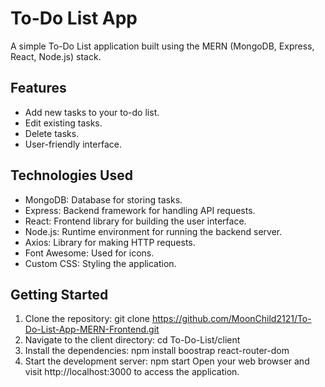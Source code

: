 # To-Do List App

A simple To-Do List application built using the MERN (MongoDB, Express, React, Node.js) stack.

## Features

- Add new tasks to your to-do list.
- Edit existing tasks.
- Delete tasks.
- User-friendly interface.

## Technologies Used

- MongoDB: Database for storing tasks.
- Express: Backend framework for handling API requests.
- React: Frontend library for building the user interface.
- Node.js: Runtime environment for running the backend server.
- Axios: Library for making HTTP requests.
- Font Awesome: Used for icons.
- Custom CSS: Styling the application.

## Getting Started

1. Clone the repository:
   git clone https://github.com/MoonChild2121/To-Do-List-App-MERN-Frontend.git
2. Navigate to the client directory:
cd To-Do-List/client
3. Install the dependencies:
npm install boostrap react-router-dom
4. Start the development server:
npm start
Open your web browser and visit http://localhost:3000 to access the application.
